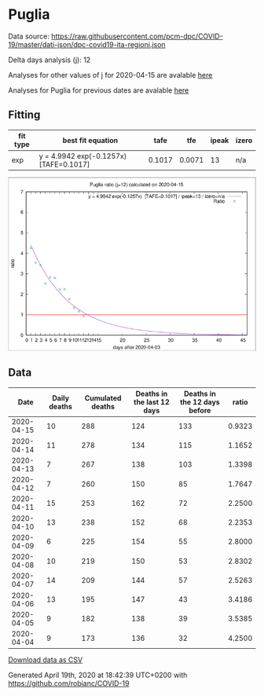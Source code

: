 # Puglia

Data source: https://raw.githubusercontent.com/pcm-dpc/COVID-19/master/dati-json/dpc-covid19-ita-regioni.json

Delta days analysis (j): 12

Analyses for other values of j for 2020-04-15 are avalable [here](../2020-04-15/README.md)

Analyses for Puglia for previous dates are avalable [here](../README.md)

## Fitting 
|fit type|best fit equation|tafe|tfe|ipeak|izero|
|-------|-----|--------|------|---|---|
|exp|y = 4.9942 exp(-0.1257x)  [TAFE=0.1017]|0.1017|0.0071|13|n/a|

![Plot](COVID-19_puglia_j12_2020-04-15.png)

## Data
|Date|Daily deaths|Cumulated deaths|Deaths in the last 12 days|Deaths in the 12 days before|ratio|
|----|----------|-----------|-------|--------------------|-----|
|2020-04-15|10|288|124|133|0.9323|
|2020-04-14|11|278|134|115|1.1652|
|2020-04-13|7|267|138|103|1.3398|
|2020-04-12|7|260|150|85|1.7647|
|2020-04-11|15|253|162|72|2.2500|
|2020-04-10|13|238|152|68|2.2353|
|2020-04-09|6|225|154|55|2.8000|
|2020-04-08|10|219|150|53|2.8302|
|2020-04-07|14|209|144|57|2.5263|
|2020-04-06|13|195|147|43|3.4186|
|2020-04-05|9|182|138|39|3.5385|
|2020-04-04|9|173|136|32|4.2500|

[Download data as CSV](COVID-19_puglia_j12_2020-04-15.csv)

Generated April 19th, 2020 at 18:42:39 UTC+0200 with https://github.com/robianc/COVID-19
